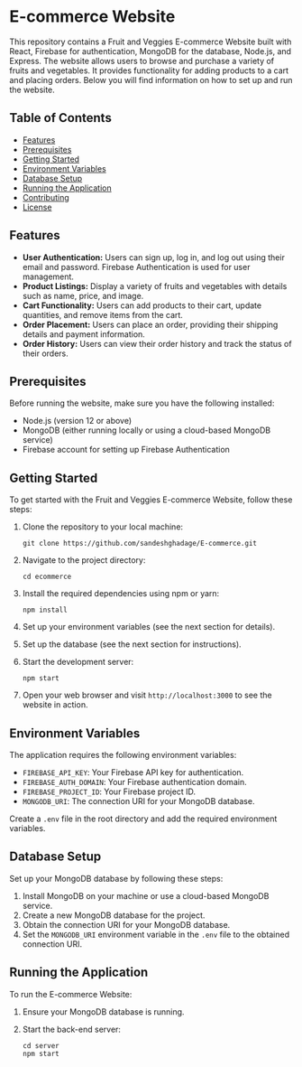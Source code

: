 # E-commerce Website

This repository contains a Fruit and Veggies E-commerce Website built with React, Firebase for authentication, MongoDB for the database, Node.js, and Express. The website allows users to browse and purchase a variety of fruits and vegetables. It provides functionality for adding products to a cart and placing orders. Below you will find information on how to set up and run the website.

## Table of Contents
- [Features](#features)
- [Prerequisites](#prerequisites)
- [Getting Started](#getting-started)
- [Environment Variables](#environment-variables)
- [Database Setup](#database-setup)
- [Running the Application](#running-the-application)
- [Contributing](#contributing)
- [License](#license)

## Features
- **User Authentication:** Users can sign up, log in, and log out using their email and password. Firebase Authentication is used for user management.
- **Product Listings:** Display a variety of fruits and vegetables with details such as name, price, and image.
- **Cart Functionality:** Users can add products to their cart, update quantities, and remove items from the cart.
- **Order Placement:** Users can place an order, providing their shipping details and payment information.
- **Order History:** Users can view their order history and track the status of their orders.

## Prerequisites
Before running the website, make sure you have the following installed:

- Node.js (version 12 or above)
- MongoDB (either running locally or using a cloud-based MongoDB service)
- Firebase account for setting up Firebase Authentication

## Getting Started
To get started with the Fruit and Veggies E-commerce Website, follow these steps:

1. Clone the repository to your local machine:
   ```
   git clone https://github.com/sandeshghadage/E-commerce.git
   ```

2. Navigate to the project directory:
   ```
   cd ecommerce
   ```

3. Install the required dependencies using npm or yarn:
   ```
   npm install
   ```

4. Set up your environment variables (see the next section for details).

5. Set up the database (see the next section for instructions).

6. Start the development server:
   ```
   npm start
   ```

7. Open your web browser and visit `http://localhost:3000` to see the website in action.

## Environment Variables
The application requires the following environment variables:

- `FIREBASE_API_KEY`: Your Firebase API key for authentication.
- `FIREBASE_AUTH_DOMAIN`: Your Firebase authentication domain.
- `FIREBASE_PROJECT_ID`: Your Firebase project ID.
- `MONGODB_URI`: The connection URI for your MongoDB database.

Create a `.env` file in the root directory and add the required environment variables.

## Database Setup
Set up your MongoDB database by following these steps:

1. Install MongoDB on your machine or use a cloud-based MongoDB service.
2. Create a new MongoDB database for the project.
3. Obtain the connection URI for your MongoDB database.
4. Set the `MONGODB_URI` environment variable in the `.env` file to the obtained connection URI.

## Running the Application
To run the E-commerce Website:

1. Ensure your MongoDB database is running.

2. Start the back-end server:
   ```
   cd server
   npm start
